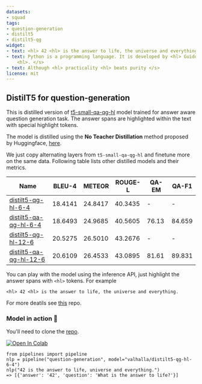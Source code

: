 ```yaml
---
datasets:
- squad
tags:
- question-generation
- distilt5
- distilt5-qg
widget:
- text: <hl> 42 <hl> is the answer to life, the universe and everything. </s>
- text: Python is a programming language. It is developed by <hl> Guido Van Rossum
    <hl>. </s>
- text: Although <hl> practicality <hl> beats purity </s>
license: mit
---
```


## DistilT5 for question-generation
This is distilled version of [t5-small-qa-qg-hl](https://huggingface.co/valhalla/t5-small-qa-qg-hl) model trained for answer aware question generation task. The answer spans are highlighted within the text with special highlight tokens.

The model is distilled using the **No Teacher Distillation** method proposed by Huggingface, [here](https://github.com/huggingface/transformers/tree/master/examples/seq2seq#distilbart).

We just copy alternating layers from `t5-small-qa-qg-hl` and finetune more on the same data. Following table lists other distilled models and their metrics.

| Name                                                                            | BLEU-4  | METEOR  | ROUGE-L | QA-EM  | QA-F1  |
|---------------------------------------------------------------------------------|---------|---------|---------|--------|--------|
| [distilt5-qg-hl-6-4](https://huggingface.co/valhalla/distilt5-qg-hl-6-4)        | 18.4141 | 24.8417 | 40.3435 | -      | -      |
| [distilt5-qa-qg-hl-6-4](https://huggingface.co/valhalla/distilt5-qa-qg-hl-6-4)  | 18.6493 | 24.9685 | 40.5605 | 76.13  | 84.659 |
| [distilt5-qg-hl-12-6](https://huggingface.co/valhalla/distilt5-qg-hl-12-6)      | 20.5275 | 26.5010 | 43.2676 | -      | -      |
| [distilt5-qa-qg-hl-12-6](https://huggingface.co/valhalla/distilt5-qa-qg-hl-12-6)| 20.6109 | 26.4533 | 43.0895 | 81.61  | 89.831 |

You can play with the model using the inference API, just highlight the answer spans with `<hl>` tokens. For example

`<hl> 42 <hl> is the answer to life, the universe and everything.`

For more deatils see [this](https://github.com/patil-suraj/question_generation) repo.

### Model in action 🚀

You'll need to clone the [repo](https://github.com/patil-suraj/question_generation).

[![Open In Colab](https://colab.research.google.com/assets/colab-badge.svg)](https://colab.research.google.com/github/patil-suraj/question_generation/blob/master/question_generation.ipynb)

```python3
from pipelines import pipeline
nlp = pipeline("question-generation", model="valhalla/distilt5-qg-hl-6-4")
nlp("42 is the answer to life, universe and everything.")
=> [{'answer': '42', 'question': 'What is the answer to life?'}]
```
